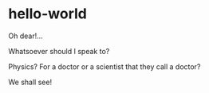 # hello-world

Oh dear!...

Whatsoever should I speak to?

Physics? For a doctor or a scientist that they call a doctor?

We shall see!
